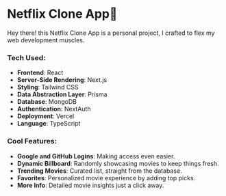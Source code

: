 # Netflix Clone App🚀

Hey there! this Netflix Clone App is a personal project, I crafted to flex my web development muscles.

### Tech Used:

- **Frontend**: React
- **Server-Side Rendering**: Next.js
- **Styling**: Tailwind CSS
- **Data Abstraction Layer**: Prisma
- **Database**: MongoDB
- **Authentication**: NextAuth
- **Deployment**: Vercel
- **Language**: TypeScript

### Cool Features:

- **Google and GitHub Logins**: Making access even easier.
- **Dynamic Billboard**: Randomly showcasing movies to keep things fresh.
- **Trending Movies**: Curated list, straight from the database.
- **Favorites**: Personalized movie experience by adding top picks.
- **More Info**: Detailed movie insights just a click away.
